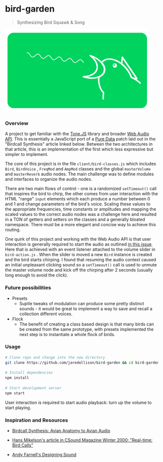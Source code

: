 # bird-garden

> Synthesizing Bird Squawk & Song

![graphic](./documentation/graphic.png)

### Overview

A project to get familiar with the [Tone.JS](https://tonejs.github.io/) library and broader [Web Audio API](https://developer.mozilla.org/en-US/docs/Web/API/Web_Audio_API). This is essentially a JavaScript port of a [Pure Data](http://puredata.info/) patch laid out in the "Birdcall Synthesis" article linked below. Between the two architectures in that article, this is an implementation of the first which less expressive but simpler to implement.

The core of this project is in the file `client/bird-classes.js` which includes  `Bird`, `BirdVoice` , `FreqMod` and `AmpMod` classes and the global `masterVolume` and `masterReverb` audio nodes. The main challenge was to define modules and interfaces to organize the audio nodes. 

There are two main flows of control - one is a randomized `setTimeout()` call that inspires the bird to chirp, the other comes from user interaction with the HTML "range" `input` elements which each produce a number between 0 and 1 and change parameters of the bird's voice. Scaling these values to the appropriate frequencies, time constants or amplitudes and mapping the scaled values to the correct audio nodes was a challenge here and resulted in a TON of getters and setters on the classes and a generally bloated namespace. There must be a more elegant and concise way to achieve this routing.

One quirk of this project and working with the Web Audio API is that user interaction is generally required to start the audio as outlined [in this issue](https://github.com/Tonejs/Tone.js/issues/341). Here that is achieved with an event listener attached to the volume slider in `bird-action.js` . When the slider is moved a new `Bird` instance is created and the bird starts chirping. I found that resuming the audio context caused an initial unpleasant clicking sound so a `setTimeout()` call is used to unmute the master volume node and kick off the chirping after 2 seconds (usually long enough to avoid the click).

### Future possibilities

- Presets
  - Suptle tweaks of modulation can produce some pretty distinct sounds - it would be great to implement a way to save and recall a collection different voices.
- Flock
  - The benefit of creating a class based design is that many birds can be created from the same prototype, with presets implemented the next step is to instantiate a whole flock of birds.

### Usage

```bash
# Clone repo and change into the new directory
git clone https://github.com/jaredellison/bird-garden && cd bird-garden

# Install dependencies
npm install

# Start development server
npm start
```

User interaction is required to start audio playback: turn up the volume to start playing.

### Inspiration and Resources

- [Birdcall Synthesis: Avian Anatomy to Avian Audio](https://web.archive.org/web/20150303020554/http://www.obiwannabe.co.uk/tutorials/html/tutorial_birds.html)

- [Hans Mikelson's article in CSound Magazine Winter 2000:  "Real-time: Bird Calls"](https://web.archive.org/web/20120531040558/http://www.csounds.com/ezine/winter2000/realtime/index.html)

- [Andy Farnell's Designing Sound](https://mitpress.mit.edu/books/designing-sound)
